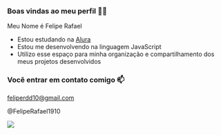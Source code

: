 ### Boas vindas ao meu perfil 🖤🤍

Meu Nome é Felipe Rafael

- Estou estudando na [Alura](https://www.alura.com.br)
- Estou me desenvolvendo na linguagem JavaScript
- Utilizo esse espaço para minha organização e compartilhamento dos meus projetos desenvolvidos

### Você entrar em contato comigo 📫

feliperdd10@gmail.com

@FelipeRafael1910

![](https://media1.tenor.com/m/Cc_ZjxVZGHUAAAAC/yuri-alberto-rindo-risada.gif)
